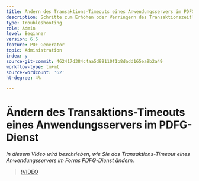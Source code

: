 ```yaml
---
title: Ändern des Transaktions-Timeouts eines Anwendungsservers im PDFG-Dienst
description: Schritte zum Erhöhen oder Verringern des Transaktionszeitlimits eines Anwendungsservers für PDF Generator
type: Troubleshooting
role: Admin
level: Beginner
version: 6.5
feature: PDF Generator
topic: Administration
index: y
source-git-commit: 462417d384c4aa5d99110f1b8dadd165ea9b2a49
workflow-type: tm+mt
source-wordcount: '62'
ht-degree: 4%

---
```



# Ändern des Transaktions-Timeouts eines Anwendungsservers im PDFG-Dienst

*In diesem Video wird beschrieben, wie Sie das Transaktions-Timeout eines Anwendungsservers im Forms PDFG-Dienst ändern.*

>[!VIDEO](https://video.tv.adobe.com/v/335555?quality=9&learn=on)
